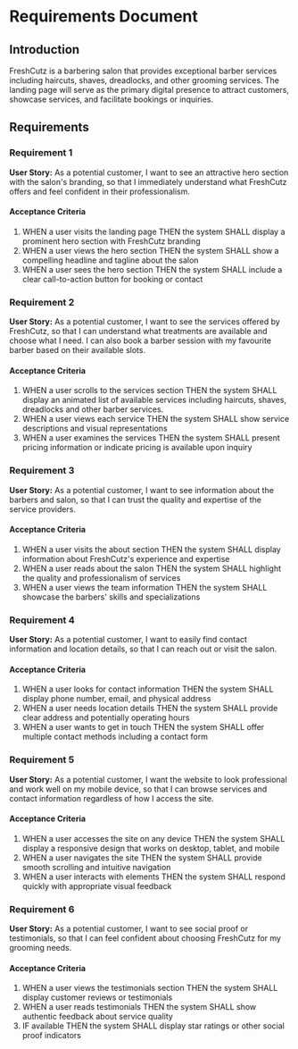 # Requirements Document

## Introduction

FreshCutz is a barbering salon that provides exceptional barber services including haircuts, shaves, dreadlocks, and other grooming services. The landing page will serve as the primary digital presence to attract customers, showcase services, and facilitate bookings or inquiries.

## Requirements

### Requirement 1

**User Story:** As a potential customer, I want to see an attractive hero section with the salon's branding, so that I immediately understand what FreshCutz offers and feel confident in their professionalism.

#### Acceptance Criteria

1. WHEN a user visits the landing page THEN the system SHALL display a prominent hero section with FreshCutz branding
2. WHEN a user views the hero section THEN the system SHALL show a compelling headline and tagline about the salon
3. WHEN a user sees the hero section THEN the system SHALL include a clear call-to-action button for booking or contact

### Requirement 2

**User Story:** As a potential customer, I want to see the services offered by FreshCutz, so that I can understand what treatments are available and choose what I need. I can also book a barber session with my favourite barber based on their available slots.

#### Acceptance Criteria

1. WHEN a user scrolls to the services section THEN the system SHALL display an animated list of available services including haircuts, shaves, dreadlocks and other barber services.
2. WHEN a user views each service THEN the system SHALL show service descriptions and visual representations
3. WHEN a user examines the services THEN the system SHALL present pricing information or indicate pricing is available upon inquiry

### Requirement 3

**User Story:** As a potential customer, I want to see information about the barbers and salon, so that I can trust the quality and expertise of the service providers.

#### Acceptance Criteria

1. WHEN a user visits the about section THEN the system SHALL display information about FreshCutz's experience and expertise
2. WHEN a user reads about the salon THEN the system SHALL highlight the quality and professionalism of services
3. WHEN a user views the team information THEN the system SHALL showcase the barbers' skills and specializations

### Requirement 4

**User Story:** As a potential customer, I want to easily find contact information and location details, so that I can reach out or visit the salon.

#### Acceptance Criteria

1. WHEN a user looks for contact information THEN the system SHALL display phone number, email, and physical address
2. WHEN a user needs location details THEN the system SHALL provide clear address and potentially operating hours
3. WHEN a user wants to get in touch THEN the system SHALL offer multiple contact methods including a contact form

### Requirement 5

**User Story:** As a potential customer, I want the website to look professional and work well on my mobile device, so that I can browse services and contact information regardless of how I access the site.

#### Acceptance Criteria

1. WHEN a user accesses the site on any device THEN the system SHALL display a responsive design that works on desktop, tablet, and mobile
2. WHEN a user navigates the site THEN the system SHALL provide smooth scrolling and intuitive navigation
3. WHEN a user interacts with elements THEN the system SHALL respond quickly with appropriate visual feedback

### Requirement 6

**User Story:** As a potential customer, I want to see social proof or testimonials, so that I can feel confident about choosing FreshCutz for my grooming needs.

#### Acceptance Criteria

1. WHEN a user views the testimonials section THEN the system SHALL display customer reviews or testimonials
2. WHEN a user reads testimonials THEN the system SHALL show authentic feedback about service quality
3. IF available THEN the system SHALL display star ratings or other social proof indicators
